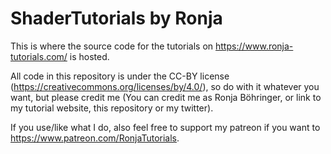 # ShaderTutorials by Ronja

This is where the source code for the tutorials on <https://www.ronja-tutorials.com/> is hosted.

All code in this repository is under the CC-BY license (<https://creativecommons.org/licenses/by/4.0/>), so do with it whatever you want, but please credit me (You can credit me as Ronja Böhringer, or link to my tutorial website, this repository or my twitter).

If you use/like what I do, also feel free to support my patreon if you want to <https://www.patreon.com/RonjaTutorials>.
